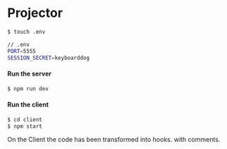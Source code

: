 # Projector

```bash
$ touch .env
```

```bash
// .env
PORT=5555
SESSION_SECRET=keyboarddog
```

#### Run the server

```bash
$ npm run dev
```

#### Run the client

```bash
$ cd client
$ npm start
```


On the Client the code has been transformed into hooks. with comments.